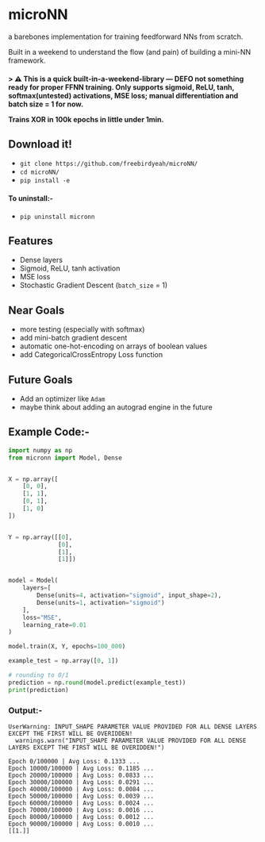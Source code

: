 # microNN
a barebones implementation for training feedforward NNs from scratch.

Built in a weekend to understand the flow (and pain) of building a mini-NN framework.

<h4>> ⚠️ This is a quick built-in-a-weekend-library — DEFO not something ready for proper FFNN training. Only supports sigmoid, ReLU, tanh, softmax(untested) activations, MSE loss; manual differentiation and batch size = 1 for now.

Trains XOR in 100k epochs in little under 1min.</h4>

## Download it!

- `git clone https://github.com/freebirdyeah/microNN/`
- `cd microNN/`
- `pip install -e`

<h4 >To uninstall:- </h4>

- `pip uninstall micronn`

## Features
- Dense layers
- Sigmoid, ReLU, tanh activation
- MSE loss
- Stochastic Gradient Descent (`batch_size` = 1)

## Near Goals
- more testing (especially with softmax)
- add mini-batch gradient descent
- automatic one-hot-encoding on arrays of boolean values
- add CategoricalCrossEntropy Loss function
 
## Future Goals
- Add an optimizer like `Adam`
- maybe think about adding an autograd engine in the future

## Example Code:-

```python
import numpy as np
from micronn import Model, Dense


X = np.array([
    [0, 0],
    [1, 1],
    [0, 1], 
    [1, 0]
])


Y = np.array([[0], 
              [0], 
              [1], 
              [1]])


model = Model(
    layers=[
        Dense(units=4, activation="sigmoid", input_shape=2),
        Dense(units=1, activation="sigmoid")
    ],
    loss="MSE",
    learning_rate=0.01
)

model.train(X, Y, epochs=100_000)

example_test = np.array([0, 1])

# rounding to 0/1
prediction = np.round(model.predict(example_test))
print(prediction)
```

<h3>Output:-</h3>

```
UserWarning: INPUT_SHAPE PARAMETER VALUE PROVIDED FOR ALL DENSE LAYERS EXCEPT THE FIRST WILL BE OVERIDDEN!
  warnings.warn("INPUT_SHAPE PARAMETER VALUE PROVIDED FOR ALL DENSE LAYERS EXCEPT THE FIRST WILL BE OVERIDDEN!")

Epoch 0/100000 | Avg Loss: 0.1333 ...
Epoch 10000/100000 | Avg Loss: 0.1185 ...
Epoch 20000/100000 | Avg Loss: 0.0833 ...
Epoch 30000/100000 | Avg Loss: 0.0291 ...
Epoch 40000/100000 | Avg Loss: 0.0084 ...
Epoch 50000/100000 | Avg Loss: 0.0039 ...
Epoch 60000/100000 | Avg Loss: 0.0024 ...
Epoch 70000/100000 | Avg Loss: 0.0016 ...
Epoch 80000/100000 | Avg Loss: 0.0012 ...
Epoch 90000/100000 | Avg Loss: 0.0010 ...
[[1.]]
```
